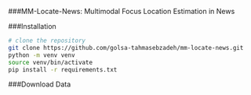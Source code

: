 ###MM-Locate-News: Multimodal Focus Location Estimation in News

###Installation
``` bash
# clone the repository
git clone https://github.com/golsa-tahmasebzadeh/mm-locate-news.git
python -m venv venv
source venv/bin/activate
pip install -r requirements.txt
```
###Download Data

